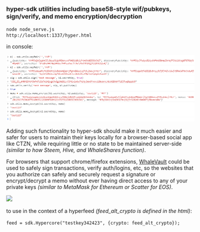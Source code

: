 ### hyper-sdk utilities including base58-style wif/pubkeys, sign/verify, and memo encryption/decryption

```
node node_serve.js
http://localhost:1337/hyper.html
```

in console:

<img src="https://github.com/alexpmorris/hyper/blob/main/hyper-utils.png">

Adding such functionality to hyper-sdk should make it much easier and safer for users to maintain their keys locally for a browser-based social app like CTZN, while requiring little or no state to be maintained server-side *(similar to how Steem, Hive, and WhaleShares function)*.

For browsers that support chrome/firefox extensions, <a href="https://chrome.google.com/webstore/detail/whalevault/hcoigoaekhfajcoingnngmfjdidhmdon?hl=en">WhaleVault</a> could be used to safely sign transactions, verify auth/logins, etc, so the websites that you authorize can safely and securely request a signature or encrypt/decrypt a memo without ever having direct access to any of your private keys *(similar to MetaMask for Ethereum or Scatter for EOS)*.

<img src="https://lh3.googleusercontent.com/C4XeuyHr5DcnToQT0770_Yu7DVm35yBAD22CuvQHS7JJQzw937s9yDMcFQ9fPasq4DzbdI09PONXZFCkwAiO8p_IYEs=w640-h400-e365-rj-sc0x00ffffff">

to use in the context of a hyperfeed *(feed_alt_crypto is defined in the html)*:

`
feed = sdk.Hypercore("testkey342423", {crypto: feed_alt_crypto});
`

